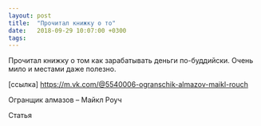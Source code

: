 ```yaml
---
layout: post
title:  "Прочитал книжку о то"
date:   2018-09-29 10:07:00 +0300
tags:   
---
```


Прочитал книжку о том как зарабатывать деньги по-буддийски. Очень мило и местами даже полезно.

[ссылка] https://m.vk.com/@5540006-ogranschik-almazov-maikl-rouch

<!--excerpt-->

Огранщик алмазов – Майкл Роуч

Статья
